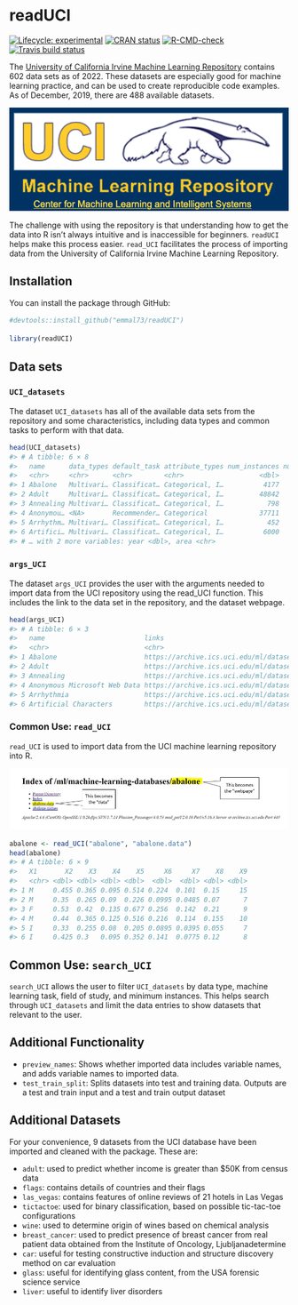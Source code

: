 
<!-- README.md is generated from README.Rmd. Please edit that file -->

# readUCI

<!-- badges: start -->

[![Lifecycle:
experimental](https://img.shields.io/badge/lifecycle-experimental-orange.svg)](https://www.tidyverse.org/lifecycle/#experimental)
[![CRAN
status](https://www.r-pkg.org/badges/version/readUCI)](https://CRAN.R-project.org/package=readUCI)
[![R-CMD-check](https://github.com/vivala1/readUCI/workflows/R-CMD-check/badge.svg)](https://github.com/vivala1/readUCI/actions)
[![Travis build
status](https://travis-ci.org/emmal73/readUCI.svg?branch=master)](https://travis-ci.org/emmal73/readUCI)
<!-- badges: end -->

The [University of California Irvine Machine Learning
Repository](https://archive.ics.uci.edu/ml/datasets.php) contains 602
data sets as of 2022. These datasets are especially good for machine
learning practice, and can be used to create reproducible code examples.
As of December, 2019, there are 488 available datasets.

![Logo](inst/repo_logo.png)

The challenge with using the repository is that understanding how to get
the data into R isn’t always intuitive and is inaccessible for
beginners. `readUCI` helps make this process easier. `read_UCI`
facilitates the process of importing data from the University of
California Irvine Machine Learning Repository.

## Installation

You can install the package through GitHub:

``` r
#devtools::install_github("emmal73/readUCI")

library(readUCI)
```

## Data sets

### `UCI_datasets`

The dataset `UCI_datasets` has all of the available data sets from the
repository and some characteristics, including data types and common
tasks to perform with that data.

``` r
head(UCI_datasets)
#> # A tibble: 6 × 8
#>   name      data_types default_task attribute_types num_instances num_attributes
#>   <chr>     <chr>      <chr>        <chr>                   <dbl>          <dbl>
#> 1 Abalone   Multivari… Classificat… Categorical, I…          4177              8
#> 2 Adult     Multivari… Classificat… Categorical, I…         48842             14
#> 3 Annealing Multivari… Classificat… Categorical, I…           798             38
#> 4 Anonymou… <NA>       Recommender… Categorical             37711            294
#> 5 Arrhythm… Multivari… Classificat… Categorical, I…           452            279
#> 6 Artifici… Multivari… Classificat… Categorical, I…          6000              7
#> # … with 2 more variables: year <dbl>, area <chr>
```

### `args_UCI`

The dataset `args_UCI` provides the user with the arguments needed to
import data from the UCI repository using the read_UCI function. This
includes the link to the data set in the repository, and the dataset
webpage.

``` r
head(args_UCI)
#> # A tibble: 6 × 3
#>   name                         links                                     webpage
#>   <chr>                        <chr>                                     <chr>  
#> 1 Abalone                      https://archive.ics.uci.edu/ml/datasets/… ../mac…
#> 2 Adult                        https://archive.ics.uci.edu/ml/datasets/… ../mac…
#> 3 Annealing                    https://archive.ics.uci.edu/ml/datasets/… ../mac…
#> 4 Anonymous Microsoft Web Data https://archive.ics.uci.edu/ml/datasets/… ../mac…
#> 5 Arrhythmia                   https://archive.ics.uci.edu/ml/datasets/… ../mac…
#> 6 Artificial Characters        https://archive.ics.uci.edu/ml/datasets/… ../mac…
```

### Common Use: `read_UCI`

`read_UCI` is used to import data from the UCI machine learning
repository into R.

![Abalone](inst/abalone_annotated.jpg)

``` r
abalone <- read_UCI("abalone", "abalone.data")
head(abalone)
#> # A tibble: 6 × 9
#>   X1       X2    X3    X4    X5     X6     X7    X8    X9
#>   <chr> <dbl> <dbl> <dbl> <dbl>  <dbl>  <dbl> <dbl> <dbl>
#> 1 M     0.455 0.365 0.095 0.514 0.224  0.101  0.15     15
#> 2 M     0.35  0.265 0.09  0.226 0.0995 0.0485 0.07      7
#> 3 F     0.53  0.42  0.135 0.677 0.256  0.142  0.21      9
#> 4 M     0.44  0.365 0.125 0.516 0.216  0.114  0.155    10
#> 5 I     0.33  0.255 0.08  0.205 0.0895 0.0395 0.055     7
#> 6 I     0.425 0.3   0.095 0.352 0.141  0.0775 0.12      8
```

## Common Use: `search_UCI`

`search_UCI` allows the user to filter `UCI_datasets` by data type,
machine learning task, field of study, and minimum instances. This helps
search through `UCI_datasets` and limit the data entries to show
datasets that relevant to the user.

## Additional Functionality

-   `preview_names`: Shows whether imported data includes variable
    names, and adds variable names to imported data.
-   `test_train_split`: Splits datasets into test and training data.
    Outputs are a test and train input and a test and train output
    dataset

## Additional Datasets

For your convenience, 9 datasets from the UCI database have been
imported and cleaned with the package. These are:

-   `adult`: used to predict whether income is greater than $50K from
    census data
-   `flags`: contains details of countries and their flags
-   `las_vegas`: contains features of online reviews of 21 hotels in Las
    Vegas
-   `tictactoe`: used for binary classification, based on possible
    tic-tac-toe configurations
-   `wine`: used to determine origin of wines based on chemical analysis
-   `breast_cancer`: used to predict presence of breast cancer from real
    patient data obtained from the Institute of Oncology,
    Ljubljanadetermine
-   `car`: useful for testing constructive induction and structure
    discovery method on car evaluation
-   `glass`: useful for identifying glass content, from the USA forensic
    science service
-   `liver`: useful to identify liver disorders
